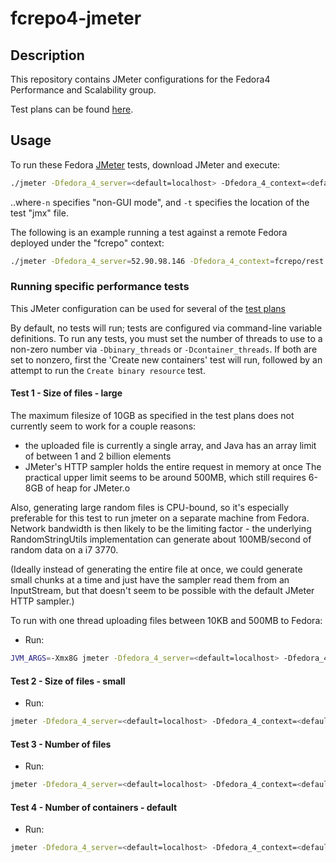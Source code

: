 # fcrepo4-jmeter

## Description

This repository contains JMeter configurations for the Fedora4 Performance and Scalability group.

Test plans can be found [here](https://wiki.duraspace.org/display/FF/Performance+and+Scalability+Test+Plans).

## Usage

To run these Fedora [JMeter](http://jmeter.apache.org/) tests, download JMeter and execute:
```bash
./jmeter -Dfedora_4_server=<default=localhost> -Dfedora_4_context=<default=rest> -n -t <path/to/fcrepo4-jmeter>/fedora.jmx
```
..where`-n` specifies "non-GUI mode", and `-t` specifies the location of the test "jmx" file.

The following is an example running a test against a remote Fedora deployed under the "fcrepo" context:
```bash
./jmeter -Dfedora_4_server=52.90.98.146 -Dfedora_4_context=fcrepo/rest -n -t fedora.jmx
```

### Running specific performance tests

This JMeter configuration can be used for several of the [test plans](https://wiki.duraspace.org/display/FF/Performance+and+Scalability+Test+Plans)

By default, no tests will run; tests are configured via command-line variable
definitions. To run any tests, you must set the number of threads to use to a
non-zero number via `-Dbinary_threads` or `-Dcontainer_threads`. If both are
set to nonzero, first the 'Create new containers' test will run, followed by an
attempt to run the `Create binary resource` test.

#### Test 1 - Size of files - large

The maximum filesize of 10GB as specified in the test plans does not currently seem to work for a couple reasons:
 - the uploaded file is currently a single array, and Java has an array limit of between 1 and 2 billion elements
 - JMeter's HTTP sampler holds the entire request in memory at once
The practical upper limit seems to be around 500MB, which still requires 6-8GB of heap for JMeter.o

Also, generating large random files is CPU-bound, so it's especially preferable
for this test to run jmeter on a separate machine from Fedora. Network
bandwidth is then likely to be the limiting factor - the underlying
RandomStringUtils implementation can generate about 100MB/second of random
data on a i7 3770.

(Ideally instead of generating the entire file at once, we could generate small
chunks at a time and just have the sampler read them from an InputStream, but
that doesn't seem to be possible with the default JMeter HTTP sampler.)

To run with one thread uploading files between 10KB and 500MB to Fedora: 

* Run:
```bash 
JVM_ARGS=-Xmx8G jmeter -Dfedora_4_server=<default=localhost> -Dfedora_4_context=<default=rest> -Dfilesize_min=10000 -Dfilesize_max=500000000 -Dbinary_threads=1 -n -t <path/to/fcrepo4-jmeter>/fedora.jmx 
```

#### Test 2 - Size of files - small

* Run:
```bash 
jmeter -Dfedora_4_server=<default=localhost> -Dfedora_4_context=<default=rest> -Dfilesize_min=0 -Dfilesize_max=4096 -Dbinary_threads=1 -n -t <path/to/fcrepo4-jmeter>/fedora.jmx
```

#### Test 3 - Number of files

* Run:
```bash
jmeter -Dfedora_4_server=<default=localhost> -Dfedora_4_context=<default=rest> -Dfilesize_min=10000 -Dfilesize_max=100000 -Dbinary_threads=1 -n -t <path/to/fcrepo4-jmeter>/fedora.jmx
```

#### Test 4 - Number of containers - default

* Run:
```bash
jmeter -Dfedora_4_server=<default=localhost> -Dfedora_4_context=<default=rest> -Dcontainer_threads=1 -n -t <path/to/fcrepo4-jmeter>/fedora.jmx
```
